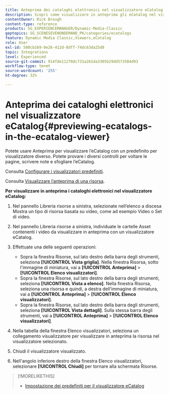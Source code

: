 ```yaml
---
title: Anteprima dei cataloghi elettronici nel visualizzatore eCatalog
description: Scopri come visualizzare in anteprima gli eCatalog nel visualizzatore eCatalog in Adobe Dynamic Media Classic.
contentOwner: Rick Brough
content-type: reference
products: SG_EXPERIENCEMANAGER/Dynamic-Media-Classic
geptopics: SG_SCENESEVENONDEMAND_PK/categories/ecatalogs
feature: Dynamic Media Classic,Viewers,eCatalog
role: User
exl-id: 580cb169-0e26-412d-8dff-74dc63da25d8
topic: Integrations
level: Experienced
source-git-commit: 914fde11270dc731a261da3305b29dd573584d93
workflow-type: tm+mt
source-wordcount: '255'
ht-degree: 32%

---
```


# Anteprima dei cataloghi elettronici nel visualizzatore eCatalog{#previewing-ecatalogs-in-the-ecatalog-viewer}

Potete usare Anteprima per visualizzare l’eCatalog con un predefinito per visualizzatore diverso. Potete provare i diversi controlli per voltare le pagine, scrivere note e sfogliare l’eCatalog.

Consulta [Configurare i visualizzatori predefiniti](application-setup.md#configuring_default_viewers).

Consulta [Visualizzare l’anteprima di una risorsa](previewing-asset.md#previewing_an_asset).

**Per visualizzare in anteprima i cataloghi elettronici nel visualizzatore eCatalog:**

1. Nel pannello Libreria risorse a sinistra, selezionate nell’elenco a discesa Mostra un tipo di risorsa basata su video, come ad esempio Video o Set di video.
1. Nel pannello Libreria risorse a sinistra, individuate le cartelle Asset contenenti i video da visualizzare in anteprima con un visualizzatore eCatalog.
1. Effettuate una delle seguenti operazioni:

   * Sopra la finestra Risorse, sul lato destro della barra degli strumenti, seleziona **[!UICONTROL Vista griglia]**. Nella finestra Risorsa, sotto l&#39;immagine di miniatura, vai a **[!UICONTROL Anteprima]** > **[!UICONTROL Elenco visualizzatori]**.
   * Sopra la finestra Risorse, sul lato destro della barra degli strumenti, seleziona **[!UICONTROL Vista a elenco]**. Nella finestra Risorsa, seleziona una risorsa e quindi, a destra dell’immagine di miniatura, vai a **[!UICONTROL Anteprima]** > **[!UICONTROL Elenco visualizzatori]**.
   * Sopra la finestra Risorse, sul lato destro della barra degli strumenti, seleziona **[!UICONTROL Vista dettagli]**. Sulla stessa barra degli strumenti, vai a **[!UICONTROL Anteprima]** > **[!UICONTROL Elenco visualizzatori]**.

1. Nella tabella della finestra Elenco visualizzatori, seleziona un collegamento visualizzatore per visualizzare in anteprima la risorsa nel visualizzatore selezionato.
1. Chiudi il visualizzatore visualizzato.
1. Nell&#39;angolo inferiore destro della finestra Elenco visualizzatori, selezionare **[!UICONTROL Chiudi]** per tornare alla schermata Risorse.

>[!MORELIKETHIS]
>
>* [Impostazione dei predefiniti per il visualizzatore eCatalog](setting-ecatalog-viewer-presets.md#setting_up_ecatalog_viewer_presets)
